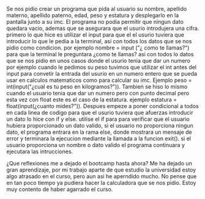 Se nos pidio crear un programa que pida al usuario su nombre, apellido materno, apellido paterno, edad, peso y estatura y desplegarlo en la pantalla junto a su imc.
El programa no podia permitir que ningun dato quedara vacio, ademas que se asegurara que el usurio introdujera una cifra.
primero lo que hice es utilizar el input para que el el usurio tuviera que introducir lo que le pedia a la terminal, asi con todos los datos que se nos pidio como condicion.
por ejemplo nombre = input ("¿ como te llamas?") para que la terminal le preguntara ¿como te llamas? asi con todos lo datos que se nos pidio
en unos casos donde el usurio tenia que dar un numero por ejemplo cuando le pedimos su peso tuvimos que utilizar el int antes del input para convetir la entrada del usurio en un numero entero que se pueda 
usar en calculos matematicos como para calcular su imc. Ejemplo peso = int(input("¿cual es tu peso en kilogramos?")). Tambien se hiso lo mismo cuando el usuario tenia que dar un numero pero con 
punto decimal pero esta vez con float este es el caso de la estatura.
ejemplo estatura = float(input(¿cuanto mides?")). Despues empeze a poner condicional a todos en cada linea de codigo para que el usurio tuviera que afuerzas introducir un dato lo hice con if y else.
utilise el if para para verificar que el usuario hubiera proporcionado un dato valido, si el usuario no proporciona ningun dato, el programa entrara en la rama else, donde mostrara un mensaje de error
y terminara la ejecucion mediante la llamada a la funcion exit(). si el usuario proporciona un nombre o dato valido el programa continuara y ejecutara las intrucciones.

¿Que reflexiones me a dejado el bootcamp hasta ahora? Me ha dejado un gran aprendizaje, por mi trabajo aparte de que estudio la universidad estoy algo atrasado en el curso, pero aun asi he aperndido mucho.
No pense que en tan poco tiempo ya pudiera hacer la calculadora que se nos pidio. Estoy muy contento de haber agarrado el curso.
